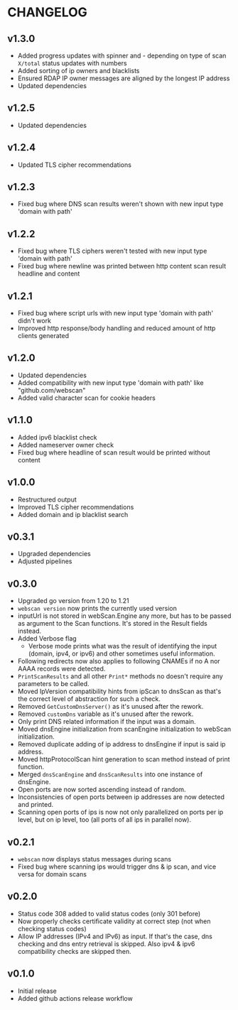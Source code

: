 # CHANGELOG

## v1.3.0
- Added progress updates with spinner and - depending on type of scan `X/total` status updates with numbers
- Added sorting of ip owners and blacklists
- Ensured RDAP IP owner messages are aligned by the longest IP address
- Updated dependencies

## v1.2.5
- Updated dependencies

## v1.2.4
- Updated TLS cipher recommendations

## v1.2.3
- Fixed bug where DNS scan results weren't shown with new input type 'domain with path'

## v1.2.2
- Fixed bug where TLS ciphers weren't tested with new input type 'domain with path'
- Fixed bug where newline was printed between http content scan result headline and content

## v1.2.1
- Fixed bug where script urls with new input type 'domain with path' didn't work
- Improved http response/body handling and reduced amount of http clients generated

## v1.2.0
- Updated dependencies
- Added compatibility with new input type 'domain with path' like "github.com/webscan"
- Added valid character scan for cookie headers

## v1.1.0
- Added ipv6 blacklist check
- Added nameserver owner check
- Fixed bug where headline of scan result would be printed without content

## v1.0.0
- Restructured output
- Improved TLS cipher recommendations
- Added domain and ip blacklist search

## v0.3.1
- Upgraded dependencies
- Adjusted pipelines

## v0.3.0
- Upgraded go version from 1.20 to 1.21
- `webscan version` now prints the currently used version
- inputUrl is not stored in webScan.Engine any more, but has to be passed as argument to the Scan functions. It's stored in the Result fields instead.
- Added Verbose flag
  - Verbose mode prints what was the result of identifying the input (domain, ipv4, or ipv6) and other sometimes useful information.
- Following redirects now also applies to following CNAMEs if no A nor AAAA records were detected.
- `PrintScanResults` and all other `Print*` methods no doesn't require any parameters to be called.
- Moved IpVersion compatibility hints from ipScan to dnsScan as that's the correct level of abstraction for such a check.
- Removed `GetCustomDnsServer()` as it's unused after the rework.
- Removed `customDns` variable as it's unused after the rework.
- Only print DNS related information if the input was a domain.
- Moved dnsEngine initialization from scanEngine initialization to webScan initialization.
- Removed duplicate adding of ip address to dnsEngine if input is said ip address.
- Moved httpProtocolScan hint generation to scan method instead of print function.
- Merged `dnsScanEngine` and `dnsScanResults` into one instance of dnsEngine.
- Open ports are now sorted ascending instead of random.
- Inconsistencies of open ports between ip addresses are now detected and printed.
- Scanning open ports of ips is now not only parallelized on ports per ip level, but on ip level, too (all ports of all ips in parallel now).

## v0.2.1
- `webscan` now displays status messages during scans
- Fixed bug where scanning ips would trigger dns & ip scan, and vice versa for domain scans

## v0.2.0
- Status code 308 added to valid status codes (only 301 before)
- Now properly checks certificate validity at correct step (not when checking status codes)
- Allow IP addresses (IPv4 and IPv6) as input. If that's the case, dns checking and dns entry retrieval is skipped. Also ipv4 & ipv6 compatibility checks are skipped then.

## v0.1.0
- Initial release
- Added github actions release workflow
